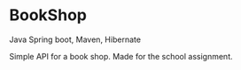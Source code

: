 # BookShop
Java Spring boot, Maven, Hibernate

Simple API for a book shop.
Made for the school assignment.
